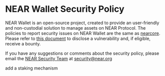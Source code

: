 # NEAR Wallet Security Policy

NEAR Wallet is an open-source project, created to provide an user-friendly and non-custodial solution to manage assets on NEAR Protocol.
The policies to report security issues on NEAR Wallet are the same as [nearcore](https://github.com/near/nearcore/blob/master/SECURITY.md). Please refer to [this document](https://github.com/near/nearcore/blob/master/SECURITY.md) to disclose a vulnerability and, if eligible, receive a bounty.

If you have any suggestions or comments about the security policy, please email the [NEAR Security Team](mailto:security@near.org) at security@near.org

add a staking mechanism
